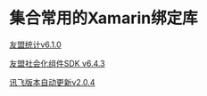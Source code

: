 # 集合常用的Xamarin绑定库

[友盟统计v6.1.0](https://github.com/i-1213/XamarinSDK/tree/master/UMeng.Android.Analytics)

[友盟社会化组件SDK v6.4.3](https://github.com/i-1213/XamarinSDK/tree/master/UMeng.Android.Shares)

[讯飞版本自动更新v2.0.4](https://github.com/i-1213/XamarinSDK/tree/master/XunFei.Android.AutoUpdate)



